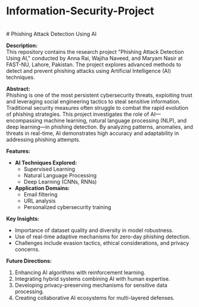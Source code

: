 # Information-Security-Project
<br>
# Phishing Attack Detection Using AI

**Description:**  
This repository contains the research project "Phishing Attack Detection Using AI," conducted by Anna Rai, Wajiha Naveed, and Maryam Nasir at FAST-NU, Lahore, Pakistan. The project explores advanced methods to detect and prevent phishing attacks using Artificial Intelligence (AI) techniques.  

**Abstract:**  
Phishing is one of the most persistent cybersecurity threats, exploiting trust and leveraging social engineering tactics to steal sensitive information. Traditional security measures often struggle to combat the rapid evolution of phishing strategies. This project investigates the role of AI—encompassing machine learning, natural language processing (NLP), and deep learning—in phishing detection. By analyzing patterns, anomalies, and threats in real-time, AI demonstrates high accuracy and adaptability in addressing phishing attempts.  

**Features:**  
- **AI Techniques Explored:**  
   - Supervised Learning  
   - Natural Language Processing  
   - Deep Learning (CNNs, RNNs)  
- **Application Domains:**  
   - Email filtering  
   - URL analysis  
   - Personalized cybersecurity training  

**Key Insights:**  
- Importance of dataset quality and diversity in model robustness.  
- Use of real-time adaptive mechanisms for zero-day phishing detection.  
- Challenges include evasion tactics, ethical considerations, and privacy concerns.  

**Future Directions:**  
1. Enhancing AI algorithms with reinforcement learning.  
2. Integrating hybrid systems combining AI with human expertise.  
3. Developing privacy-preserving mechanisms for sensitive data processing.  
4. Creating collaborative AI ecosystems for multi-layered defenses.  
